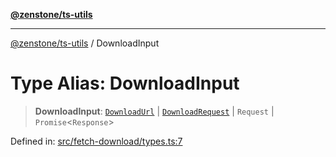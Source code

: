 [**@zenstone/ts-utils**](../README.md)

***

[@zenstone/ts-utils](../globals.md) / DownloadInput

# Type Alias: DownloadInput

> **DownloadInput**: [`DownloadUrl`](DownloadUrl.md) \| [`DownloadRequest`](DownloadRequest.md) \| `Request` \| `Promise`\<`Response`\>

Defined in: [src/fetch-download/types.ts:7](https://github.com/janpoem/ts-utils/blob/5695f5d0e3c2197ae4233c3f441833765430d482/src/fetch-download/types.ts#L7)
